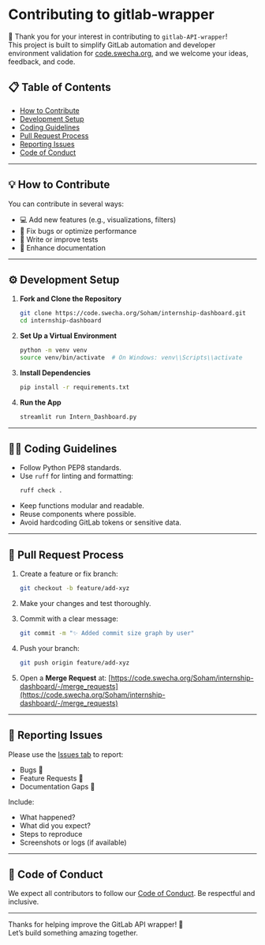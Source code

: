 
# Contributing to gitlab-wrapper

🙏 Thank you for your interest in contributing to `gitlab-API-wrapper`!  
This project is built to simplify GitLab automation and developer environment validation for [code.swecha.org](https://code.swecha.org), and we welcome your ideas, feedback, and code.



## 📋 Table of Contents

- [How to Contribute](#how-to-contribute)
- [Development Setup](#development-setup)
- [Coding Guidelines](#coding-guidelines)
- [Pull Request Process](#pull-request-process)
- [Reporting Issues](#reporting-issues)
- [Code of Conduct](#code-of-conduct)

---

## 💡 How to Contribute

You can contribute in several ways:

- 💻 Add new features (e.g., visualizations, filters)
- 🐛 Fix bugs or optimize performance
- 🧪 Write or improve tests
- 📖 Enhance documentation

---

## ⚙️ Development Setup

1. **Fork and Clone the Repository**
    ```bash
    git clone https://code.swecha.org/Soham/internship-dashboard.git
    cd internship-dashboard
    ```

2. **Set Up a Virtual Environment**
    ```bash
    python -m venv venv
    source venv/bin/activate  # On Windows: venv\\Scripts\\activate
    ```

3. **Install Dependencies**
    ```bash
    pip install -r requirements.txt
    ```

4. **Run the App**
    ```bash
    streamlit run Intern_Dashboard.py
    ```

---

## 🧑‍💻 Coding Guidelines

- Follow Python PEP8 standards.
- Use `ruff` for linting and formatting:
    ```bash
    ruff check .
    ```
- Keep functions modular and readable.
- Reuse components where possible.
- Avoid hardcoding GitLab tokens or sensitive data.

---

## 🚀 Pull Request Process

1. Create a feature or fix branch:
    ```bash
    git checkout -b feature/add-xyz
    ```

2. Make your changes and test thoroughly.

3. Commit with a clear message:
    ```bash
    git commit -m "✨ Added commit size graph by user"
    ```

4. Push your branch:
    ```bash
    git push origin feature/add-xyz
    ```

5. Open a **Merge Request** at:
   [https://code.swecha.org/Soham/internship-dashboard/-/merge_requests](https://code.swecha.org/Soham/internship-dashboard/-/merge_requests)

---

## 🐞 Reporting Issues

Please use the [Issues tab](https://code.swecha.org/Soham/internship-dashboard/-/issues) to report:

- Bugs 🐛
- Feature Requests 🌟
- Documentation Gaps 📄

Include:
- What happened?
- What did you expect?
- Steps to reproduce
- Screenshots or logs (if available)

---

## 🤝 Code of Conduct

We expect all contributors to follow our [Code of Conduct](CODE_OF_CONDUCT.md). Be respectful and inclusive.

---

Thanks for helping improve the GitLab API wrapper! 💙  
Let’s build something amazing together.


